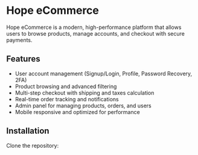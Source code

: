 # Hope eCommerce

Hope eCommerce is a modern, high-performance platform that allows users to browse products, manage accounts, and checkout with secure payments.

## Features
- User account management (Signup/Login, Profile, Password Recovery, 2FA)
- Product browsing and advanced filtering
- Multi-step checkout with shipping and taxes calculation
- Real-time order tracking and notifications
- Admin panel for managing products, orders, and users
- Mobile responsive and optimized for performance

## Installation

Clone the repository:
